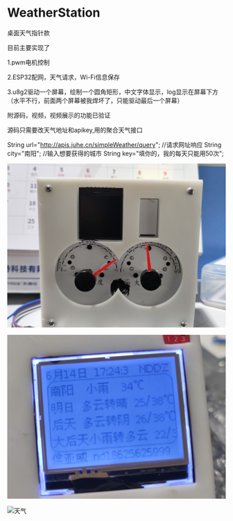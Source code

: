 <!--
 * @Author: houyawei-NO1 30817974+houyawei-NO1@users.noreply.github.com
 * @Date: 2024-06-15 11:59:42
 * @LastEditors: houyawei-NO1 30817974+houyawei-NO1@users.noreply.github.com
 * @LastEditTime: 2024-06-15 12:28:38
 * @FilePath: \undefinede:\HouYawei\研发资料\桌面天气指针款\WeatherStation\README.md
 * @Description: 
 * 
 * Copyright (c) 2024 by 侯亚威, All Rights Reserved. 
-->
# WeatherStation
 桌面天气指针款

 目前主要实现了

1.pwm电机控制

2.ESP32配网，天气请求，Wi-Fi信息保存

3.u8g2驱动一个屏幕，绘制一个圆角矩形，中文字体显示，log显示在屏幕下方
（水平不行，前面两个屏幕被我焊坏了，只能驱动最后一个屏幕）

 

附源码，视频，视频展示的功能已验证

 

源码只需要改天气地址和apikey,用的聚合天气接口

String url="http://apis.juhe.cn/simpleWeather/query";    //请求网址响应
String city="南阳";                                      //输入想要获得的城市
String key="填你的，我的每天只能用50次";  

![正面](https://github.com/houyawei-NO1/WeatherStation/blob/main/%E5%BE%AE%E4%BF%A1%E5%9B%BE%E7%89%87_20240615112655(1).jpg)

![屏幕](https://github.com/houyawei-NO1/WeatherStation/blob/main/%E5%BE%AE%E4%BF%A1%E5%9B%BE%E7%89%87_20240615114943.jpg)

![天气](https://github.com/houyawei-NO1/WeatherStation/blob/main/%E5%BE%AE%E4%BF%A1%E5%9B%BE%E7%89%87_20240615115013.jpg)